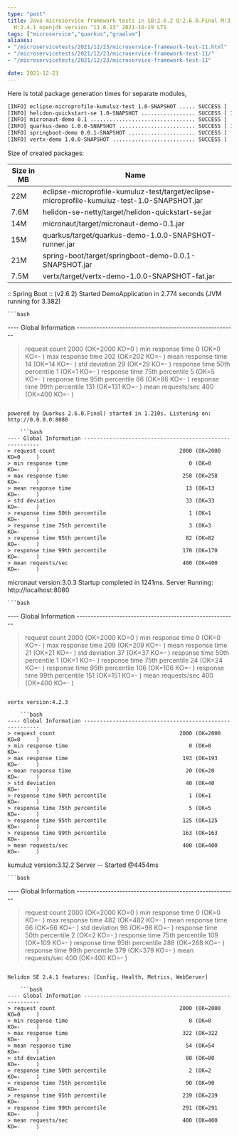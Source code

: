 ```yaml
---
type: "post"
title: Java microservice framework tests in SB:2.6.2 Q:2.6.0.Final M:3.2.3 V:4.2.3
  H:2.4.1 openjdk version "11.0.13" 2021-10-19 LTS
tags: ["microservice","quarkus","graalvm"]
aliases:
- "/microservicetests/2021/12/23/microservice-framework-test-11.html"
- "/microservicetests/2021/12/23/microservice-framework-test-11/"
- "/microservicetests/2021/12/23/microservice-framework-test-11"

date: 2021-12-23
---
```

 
Here is total package generation times for separate modules,
```bash
[INFO] eclipse-microprofile-kumuluz-test 1.0-SNAPSHOT ..... SUCCESS [  5.901 s]
[INFO] helidon-quickstart-se 1.0-SNAPSHOT ................. SUCCESS [ 11.087 s]
[INFO] micronaut-demo 0.1 ................................. SUCCESS [  8.723 s]
[INFO] quarkus-demo 1.0.0-SNAPSHOT ........................ SUCCESS [ 18.982 s]
[INFO] springboot-demo 0.0.1-SNAPSHOT ..................... SUCCESS [  0.568 s]
[INFO] vertx-demo 1.0.0-SNAPSHOT .......................... SUCCESS [  4.529 s]
```
Size of created packages:

| Size in MB |  Name |
|------------|-------|
| 22M | eclipse-microprofile-kumuluz-test/target/eclipse-microprofile-kumuluz-test-1.0-SNAPSHOT.jar |
| 7.6M | helidon-se-netty/target/helidon-quickstart-se.jar |
| 14M | micronaut/target/micronaut-demo-0.1.jar |
| 15M | quarkus/target/quarkus-demo-1.0.0-SNAPSHOT-runner.jar |
| 21M | spring-boot/target/springboot-demo-0.0.1-SNAPSHOT.jar |
| 7.5M | vertx/target/vertx-demo-1.0.0-SNAPSHOT-fat.jar |


:: Spring Boot :: (v2.6.2) Started DemoApplication in 2.774 seconds (JVM running for 3.382)

    ```bash
---- Global Information --------------------------------------------------------
> request count                                       2000 (OK=2000   KO=0     )
> min response time                                      0 (OK=0      KO=-     )
> max response time                                    202 (OK=202    KO=-     )
> mean response time                                    14 (OK=14     KO=-     )
> std deviation                                         29 (OK=29     KO=-     )
> response time 50th percentile                          1 (OK=1      KO=-     )
> response time 75th percentile                          5 (OK=5      KO=-     )
> response time 95th percentile                         86 (OK=86     KO=-     )
> response time 99th percentile                        131 (OK=131    KO=-     )
> mean requests/sec                                    400 (OK=400    KO=-     )
```

powered by Quarkus 2.6.0.Final) started in 1.210s. Listening on: http://0.0.0.0:8080

    ```bash
---- Global Information --------------------------------------------------------
> request count                                       2000 (OK=2000   KO=0     )
> min response time                                      0 (OK=0      KO=-     )
> max response time                                    258 (OK=258    KO=-     )
> mean response time                                    13 (OK=13     KO=-     )
> std deviation                                         33 (OK=33     KO=-     )
> response time 50th percentile                          1 (OK=1      KO=-     )
> response time 75th percentile                          3 (OK=3      KO=-     )
> response time 95th percentile                         82 (OK=82     KO=-     )
> response time 99th percentile                        170 (OK=170    KO=-     )
> mean requests/sec                                    400 (OK=400    KO=-     )
```

micronaut version:3.0.3 Startup completed in 1241ms. Server Running: http://localhost:8080

    ```bash
---- Global Information --------------------------------------------------------
> request count                                       2000 (OK=2000   KO=0     )
> min response time                                      0 (OK=0      KO=-     )
> max response time                                    209 (OK=209    KO=-     )
> mean response time                                    21 (OK=21     KO=-     )
> std deviation                                         37 (OK=37     KO=-     )
> response time 50th percentile                          1 (OK=1      KO=-     )
> response time 75th percentile                         24 (OK=24     KO=-     )
> response time 95th percentile                        106 (OK=106    KO=-     )
> response time 99th percentile                        151 (OK=151    KO=-     )
> mean requests/sec                                    400 (OK=400    KO=-     )
```

vertx version:4.2.3

    ```bash
---- Global Information --------------------------------------------------------
> request count                                       2000 (OK=2000   KO=0     )
> min response time                                      0 (OK=0      KO=-     )
> max response time                                    193 (OK=193    KO=-     )
> mean response time                                    20 (OK=20     KO=-     )
> std deviation                                         40 (OK=40     KO=-     )
> response time 50th percentile                          1 (OK=1      KO=-     )
> response time 75th percentile                          5 (OK=5      KO=-     )
> response time 95th percentile                        125 (OK=125    KO=-     )
> response time 99th percentile                        163 (OK=163    KO=-     )
> mean requests/sec                                    400 (OK=400    KO=-     )
```

kumuluz version:3.12.2 Server -- Started @4454ms

    ```bash
---- Global Information --------------------------------------------------------
> request count                                       2000 (OK=2000   KO=0     )
> min response time                                      0 (OK=0      KO=-     )
> max response time                                    482 (OK=482    KO=-     )
> mean response time                                    66 (OK=66     KO=-     )
> std deviation                                         98 (OK=98     KO=-     )
> response time 50th percentile                          2 (OK=2      KO=-     )
> response time 75th percentile                        109 (OK=109    KO=-     )
> response time 95th percentile                        288 (OK=288    KO=-     )
> response time 99th percentile                        379 (OK=379    KO=-     )
> mean requests/sec                                    400 (OK=400    KO=-     )
```

Helidon SE 2.4.1 features: [Config, Health, Metrics, WebServer]

    ```bash
---- Global Information --------------------------------------------------------
> request count                                       2000 (OK=2000   KO=0     )
> min response time                                      0 (OK=0      KO=-     )
> max response time                                    322 (OK=322    KO=-     )
> mean response time                                    54 (OK=54     KO=-     )
> std deviation                                         80 (OK=80     KO=-     )
> response time 50th percentile                          2 (OK=2      KO=-     )
> response time 75th percentile                         90 (OK=90     KO=-     )
> response time 95th percentile                        239 (OK=239    KO=-     )
> response time 99th percentile                        291 (OK=291    KO=-     )
> mean requests/sec                                    400 (OK=400    KO=-     )
```
